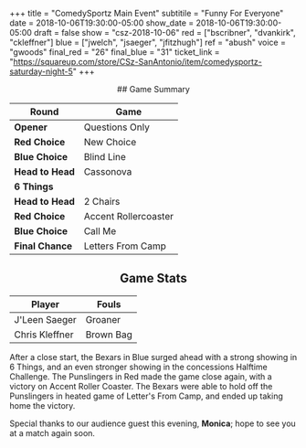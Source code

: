 +++
title = "ComedySportz Main Event"
subtitile = "Funny For Everyone"
date = 2018-10-06T19:30:00-05:00
show_date = 2018-10-06T19:30:00-05:00
draft = false
show = "csz-2018-10-06"
red = ["bscribner", "dvankirk", "ckleffner"]
blue = ["jwelch", "jsaeger", "jfitzhugh"]
ref = "abush"
voice = "gwoods"
final_red = "26"
final_blue = "31"
ticket_link = "https://squareup.com/store/CSz-SanAntonio/item/comedysportz-saturday-night-5"
+++
<center>
## Game Summary

| **Round** | **Game** |
|--------------|------|
| **Opener**       |Questions Only|
| **Red Choice**   |New Choice      |
| **Blue Choice**  |Blind Line      |
| **Head to Head** |Cassonova      |
| **6 Things**     |      |
| **Head to Head** |2 Chairs      |
| **Red Choice**   |Accent Rollercoaster      |
| **Blue Choice**  |Call Me      |
| **Final Chance** |Letters From Camp      |

## Game Stats

| **Player** | **Fouls** |
|--------|-------|
|J'Leen Saeger| Groaner|
|Chris Kleffner|Brown Bag|

</center>

After a close start, the Bexars in Blue surged ahead with a strong showing in 6 Things, and an even stronger showing in the concessions Halftime Challenge. The Punslingers in Red made the game close again, with a victory on Accent Roller Coaster. The Bexars were able to hold off the Punslingers in heated game of Letter's From Camp, and ended up taking home the victory.

Special thanks to our audience guest this evening, **Monica**; hope to see you at a match again soon.
